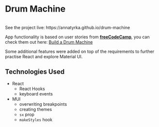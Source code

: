 # Drum Machine

<br/>
See the project live: https://annatyrka.github.io/drum-machine

App functionality is based on user stories from **[freeCodeCamp](https://www.freecodecamp.org)**, you can check them out here: [Build a Drum Machine](https://www.freecodecamp.org/learn/front-end-development-libraries/front-end-development-libraries-projects/build-a-drum-machine)

Some additional features were added on top of the requirements to further practise React and explore Material UI.

## Technologies Used

- React
  - React Hooks
  - keyboard events
- MUI
  - overwriting breakpoints
  - creating themes
  - `sx` prop
  - `makeStyles` hook
